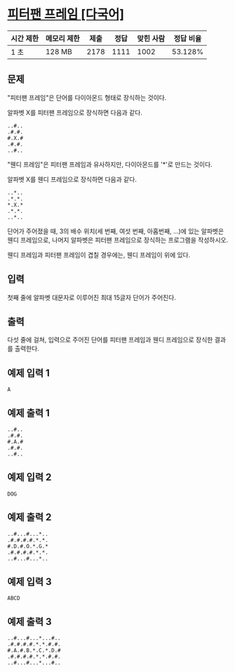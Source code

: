 # [피터팬 프레임 [다국어]](https://www.acmicpc.net/problem/3054)

| 시간 제한 | 메모리 제한 | 제출 | 정답 | 맞힌 사람 | 정답 비율 |
| --- | --- | --- | --- | --- | --- |
| 1 초 | 128 MB | 2178 | 1111 | 1002 | 53.128% |

## 문제

"피터팬 프레임"은 단어를 다이아몬드 형태로 장식하는 것이다.

알파벳 X를 피터팬 프레임으로 장식하면 다음과 같다.

```
..#..
.#.#.
#.X.#
.#.#.
..#..
```

"웬디 프레임"은 피터팬 프레임과 유사하지만, 다이아몬드를 '*'로 만드는 것이다.

알파벳 X를 웬디 프레임으로 장식하면 다음과 같다.

```
..*..
.*.*.
*.X.*
.*.*.
..*..
```

단어가 주어졌을 때, 3의 배수 위치(세 번째, 여섯 번째, 아홉번째, ...)에 있는 알파벳은 웬디 프레임으로, 나머지 알파벳은 피터팬 프레임으로 장식하는 프로그램을 작성하시오.

웬디 프레임과 피터팬 프레임이 겹칠 경우에는, 웬디 프레임이 위에 있다.

## 입력

첫째 줄에 알파벳 대문자로 이루어진 최대 15글자 단어가 주어진다.

## 출력

다섯 줄에 걸쳐, 입력으로 주어진 단어를 피터팬 프레임과 웬디 프레임으로 장식한 결과를 출력한다.

## 예제 입력 1

```
A

```

## 예제 출력 1

```
..#..
.#.#.
#.A.#
.#.#.
..#..

```

## 예제 입력 2

```
DOG

```

## 예제 출력 2

```
..#...#...*..
.#.#.#.#.*.*.
#.D.#.O.*.G.*
.#.#.#.#.*.*.
..#...#...*..

```

## 예제 입력 3

```
ABCD

```

## 예제 출력 3

```
..#...#...*...#..
.#.#.#.#.*.*.#.#.
#.A.#.B.*.C.*.D.#
.#.#.#.#.*.*.#.#.
..#...#...*...#..
```
